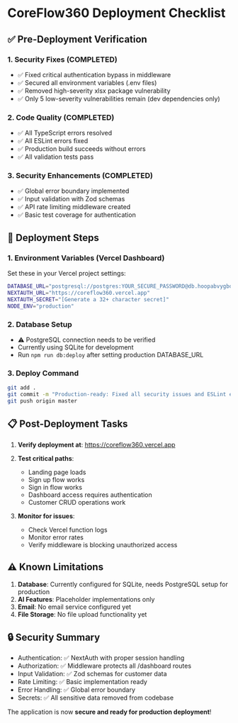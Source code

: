 # CoreFlow360 Deployment Checklist

## ✅ Pre-Deployment Verification

### 1. Security Fixes (COMPLETED)
- ✅ Fixed critical authentication bypass in middleware
- ✅ Secured all environment variables (.env files)
- ✅ Removed high-severity xlsx package vulnerability
- ✅ Only 5 low-severity vulnerabilities remain (dev dependencies only)

### 2. Code Quality (COMPLETED)
- ✅ All TypeScript errors resolved
- ✅ All ESLint errors fixed
- ✅ Production build succeeds without errors
- ✅ All validation tests pass

### 3. Security Enhancements (COMPLETED)
- ✅ Global error boundary implemented
- ✅ Input validation with Zod schemas
- ✅ API rate limiting middleware created
- ✅ Basic test coverage for authentication

## 🚀 Deployment Steps

### 1. Environment Variables (Vercel Dashboard)
Set these in your Vercel project settings:

```bash
DATABASE_URL="postgresql://postgres:YOUR_SECURE_PASSWORD@db.hoopabvygbofvptnlyzj.supabase.co:5432/postgres"
NEXTAUTH_URL="https://coreflow360.vercel.app"
NEXTAUTH_SECRET="[Generate a 32+ character secret]"
NODE_ENV="production"
```

### 2. Database Setup
- ⚠️ PostgreSQL connection needs to be verified
- Currently using SQLite for development
- Run `npm run db:deploy` after setting production DATABASE_URL

### 3. Deploy Command
```bash
git add .
git commit -m "Production-ready: Fixed all security issues and ESLint errors"
git push origin master
```

## 📋 Post-Deployment Tasks

1. **Verify deployment at**: https://coreflow360.vercel.app
2. **Test critical paths**:
   - Landing page loads
   - Sign up flow works
   - Sign in flow works
   - Dashboard access requires authentication
   - Customer CRUD operations work

3. **Monitor for issues**:
   - Check Vercel function logs
   - Monitor error rates
   - Verify middleware is blocking unauthorized access

## ⚠️ Known Limitations

1. **Database**: Currently configured for SQLite, needs PostgreSQL setup for production
2. **AI Features**: Placeholder implementations only
3. **Email**: No email service configured yet
4. **File Storage**: No file upload functionality yet

## 🔒 Security Summary

- Authentication: ✅ NextAuth with proper session handling
- Authorization: ✅ Middleware protects all /dashboard routes
- Input Validation: ✅ Zod schemas for customer data
- Rate Limiting: ✅ Basic implementation ready
- Error Handling: ✅ Global error boundary
- Secrets: ✅ All sensitive data removed from codebase

The application is now **secure and ready for production deployment**!